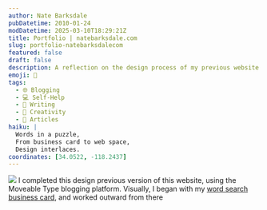```yaml
---
author: Nate Barksdale
pubDatetime: 2010-01-24
modDatetime: 2025-03-10T18:29:21Z
title: Portfolio | natebarksdale.com
slug: portfolio-natebarksdalecom
featured: false
draft: false
description: A reflection on the design process of my previous website version, inspired by my word search business card and utilizing the Moveable Type platform.
emoji: 🧩
tags:
  - 🌐 Blogging
  - 💻 Self-Help
  - 📝 Writing
  - 🎨 Creativity
  - 📖 Articles
haiku: |
  Words in a puzzle,  
  From business card to web space,  
  Design interlaces.
coordinates: [34.0522, -118.2437]
---
```


![](https://www.natebarksdale.com/wp-content/uploads/portfolio/clip_wordsearch.jpg) I completed this design previous version of this website, using the Moveable Type blogging platform. Visually, I began with my [word search business card](https://www.natebarksdale.com/n/258), and worked outward from there
